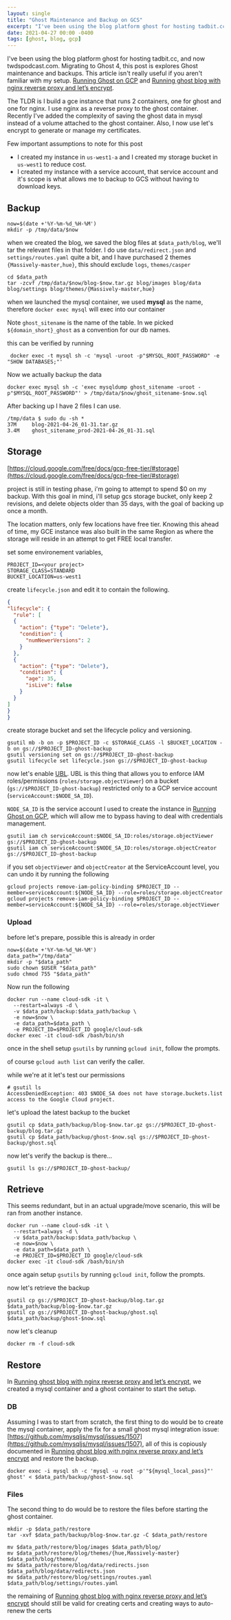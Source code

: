 ```yaml
---
layout: single
title: "Ghost Maintenance and Backup on GCS"
excerpt: "I've been using the blog platform ghost for hosting tadbit.cc, and now twdspodcast.com. Migrating to Ghost 4, this post is explores Ghost maintenance and backups"
date: 2021-04-27 00:00 -0400
tags: [ghost, blog, gcp]
---
```


I've been using the blog platform ghost for hosting tadbit.cc, and now twdspodcast.com. Migrating to Ghost 4, this post is explores Ghost maintenance and backups. This article isn't really useful if you aren't familiar with my setup. [Running Ghost on GCP](/running-ghost-on-gcp) and [Running ghost blog with nginx reverse proxy and let’s encrypt](/lets-encrypt-nginx-docker-ghost).

The TLDR is I build a gce instance that runs 2 containers, one for ghost and one for nginx. I use nginx as a reverse proxy to the ghost container. Recently I've added the complexity of saving the ghost data in mysql instead of a volume attached to the ghost container. Also, I now use let's encrypt to generate or manage my certificates.

Few important assumptions to note for this post

* I created my instance in `us-west1-a` and I created my storage bucket in `us-west1` to reduce cost.
* I created my instance with a service account, that service account and it's scope is what allows me to backup to GCS without having to download keys.

## Backup

```shell
now=$(date +'%Y-%m-%d_%H-%M')
mkdir -p /tmp/data/$now
```

when we created the blog, we saved the blog files at `$data_path/blog`, we'll tar the relevant files in that folder. I do use `data/redirect.json` and `settings/routes.yaml` quite a bit, and I have purchased 2 themes `{Massively-master,hue}`, this should exclude `logs`, `themes/casper`

```shell
cd $data_path
tar -zcvf /tmp/data/$now/blog-$now.tar.gz blog/images blog/data blog/settings blog/themes/{Massively-master,hue}
```

when we launched the mysql container, we used **mysql** as the name, therefore `docker exec mysql` will exec into our container

Note `ghost_sitename` is the name of the table. In we picked `${domain_short}_ghost` as a convention for our db names.

this can be verified by running

```shell
 docker exec -t mysql sh -c 'mysql -uroot -p"$MYSQL_ROOT_PASSWORD" -e "SHOW DATABASES;"'
```

Now we actually backup the data

```shell
docker exec mysql sh -c 'exec mysqldump ghost_sitename -uroot -p"$MYSQL_ROOT_PASSWORD"' > /tmp/data/$now/ghost_sitename-$now.sql
```

After backing up I have 2 files I can use.

```shell
/tmp/data $ sudo du -sh *
37M     blog-2021-04-26_01-31.tar.gz
3.4M    ghost_sitename_prod-2021-04-26_01-31.sql
```

## Storage

[https://cloud.google.com/free/docs/gcp-free-tier/#storage](https://cloud.google.com/free/docs/gcp-free-tier/#storage)

project is still in testing phase, i'm going to attempt to spend $0 on my backup. With this goal in mind, i'll setup gcs storage bucket, only keep 2 revisions, and delete objects older than 35 days, with the goal of backing up once a month.

The location matters, only few locations have free tier. Knowing this ahead of time, my GCE instance was also built in the same Region as where the storage will reside in an attempt to get FREE local transfer.

set some environement variables,

```shell
PROJECT_ID=<your project>
STORAGE_CLASS=STANDARD
BUCKET_LOCATION=us-west1
```

create `lifecycle.json` and edit it to contain the following.

```json
{
"lifecycle": {
  "rule": [
  {
    "action": {"type": "Delete"},
    "condition": {
      "numNewerVersions": 2
    }
  },
  {
    "action": {"type": "Delete"},
    "condition": {
      "age": 35,
      "isLive": false
    }
  }
]
}
}
```

create storage bucket and set the lifecycle policy and versioning.

```shell
gsutil mb -b on -p $PROJECT_ID -c $STORAGE_CLASS -l $BUCKET_LOCATION -b on gs://$PROJECT_ID-ghost-backup 
gsutil versioning set on gs://$PROJECT_ID-ghost-backup
gsutil lifecycle set lifecycle.json gs://$PROJECT_ID-ghost-backup
```

now let's enable [UBL](https://cloud.google.com/storage/docs/uniform-bucket-level-access). UBL is this thing that allows you to enforce IAM roles/permissions (`roles/storage.objectViewer`) on a bucket (`gs://$PROJECT_ID-ghost-backup`) restricted only to a GCP service account (`serviceAccount:$NODE_SA_ID`).

`NODE_SA_ID` is the service account I used to create the instance in [Running Ghost on GCP](/running-ghost-on-gcp), which will allow me to bypass having to deal with credentials management.

```shell
gsutil iam ch serviceAccount:$NODE_SA_ID:roles/storage.objectViewer gs://$PROJECT_ID-ghost-backup
gsutil iam ch serviceAccount:$NODE_SA_ID:roles/storage.objectCreator gs://$PROJECT_ID-ghost-backup
```

if you set `objectViewer` and `objectCreator` at the ServiceAccount level, you can undo it by running the following

```shell
gcloud projects remove-iam-policy-binding $PROJECT_ID --member=serviceAccount:${NODE_SA_ID} --role=roles/storage.objectCreator
gcloud projects remove-iam-policy-binding $PROJECT_ID --member=serviceAccount:${NODE_SA_ID} --role=roles/storage.objectViewer
```

### Upload

before let's prepare, possible this is already in order

```shell
now=$(date +'%Y-%m-%d_%H-%M')
data_path="/tmp/data"
mkdir -p "$data_path"
sudo chown $USER "$data_path"  
sudo chmod 755 "$data_path" 
```

Now run the following

```shell
docker run --name cloud-sdk -it \
  --restart=always -d \
  -v $data_path/backup:$data_path/backup \
  -e now=$now \
  -e data_path=$data_path \
  -e PROJECT_ID=$PROJECT_ID google/cloud-sdk
docker exec -it cloud-sdk /bash/bin/sh
```

once in the shell setup `gsutils` by running `gcloud init`, follow the prompts.

of course `gcloud auth list` can verify the caller.

while we're at it let's test our permissions

```shell
# gsutil ls
AccessDeniedException: 403 $NODE_SA does not have storage.buckets.list access to the Google Cloud project.
```

let's upload the latest backup to the bucket

```shell
gsutil cp $data_path/backup/blog-$now.tar.gz gs://$PROJECT_ID-ghost-backup/blog.tar.gz
gsutil cp $data_path/backup/ghost-$now.sql gs://$PROJECT_ID-ghost-backup/ghost.sql
```

now let's verify the backup is there...

```shell
gsutil ls gs://$PROJECT_ID-ghost-backup/
```

## Retrieve

This seems redundant, but in an actual upgrade/move scenario, this will be ran from another instance.

```shell
docker run --name cloud-sdk -it \
  --restart=always -d \
  -v $data_path/backup:$data_path/backup \
  -e now=$now \
  -e data_path=$data_path \
  -e PROJECT_ID=$PROJECT_ID google/cloud-sdk
docker exec -it cloud-sdk /bash/bin/sh
```

once again setup `gsutils` by running `gcloud init`, follow the prompts.

now let's retrieve the backup

```shell
gsutil cp gs://$PROJECT_ID-ghost-backup/blog.tar.gz $data_path/backup/blog-$now.tar.gz
gsutil cp gs://$PROJECT_ID-ghost-backup/ghost.sql $data_path/backup/ghost-$now.sql
```

now let's cleanup

```shell
docker rm -f cloud-sdk
```

## Restore

In [Running ghost blog with nginx reverse proxy and let’s encrypt](/lets-encrypt-nginx-docker-ghost), we created a mysql container and a ghost container to start the setup.

### DB

Assuming I was to start from scratch, the first thing to do would be to create the mysql container, apply the fix for a small ghost mysql integration issue: [https://github.com/mysqljs/mysql/issues/1507](https://github.com/mysqljs/mysql/issues/1507), all of this is copiously documented in [Running ghost blog with nginx reverse proxy and let’s encrypt](/lets-encrypt-nginx-docker-ghost) and restore the backup.  

```shell
docker exec -i mysql sh -c 'mysql -u root -p'"${mysql_local_pass}"' ghost' < $data_path/backup/ghost-$now.sql
```

### Files

The second thing to do would be to restore the files before starting the ghost container.

```shell
mkdir -p $data_path/restore
tar -xvf $data_path/backup/blog-$now.tar.gz -C $data_path/restore

mv $data_path/restore/blog/images $data_path/blog/
mv $data_path/restore/blog/themes/{hue,Massively-master} $data_path/blog/themes/
mv $data_path/restore/blog/data/redirects.json $data_path/blog/data/redirects.json
mv $data_path/restore/blog/settings/routes.yaml $data_path/blog/settings/routes.yaml
```

the remaining of [Running ghost blog with nginx reverse proxy and let’s encrypt](/lets-encrypt-nginx-docker-ghost) should still be valid for creating certs and creating ways to auto-renew the certs
